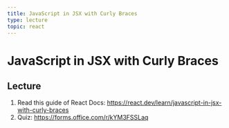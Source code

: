 ```yaml
---
title: JavaScript in JSX with Curly Braces
type: lecture
topic: react
---
```


# JavaScript in JSX with Curly Braces

## Lecture

1. Read this guide of React Docs: https://react.dev/learn/javascript-in-jsx-with-curly-braces
2. Quiz: https://forms.office.com/r/kYM3FSSLaq
